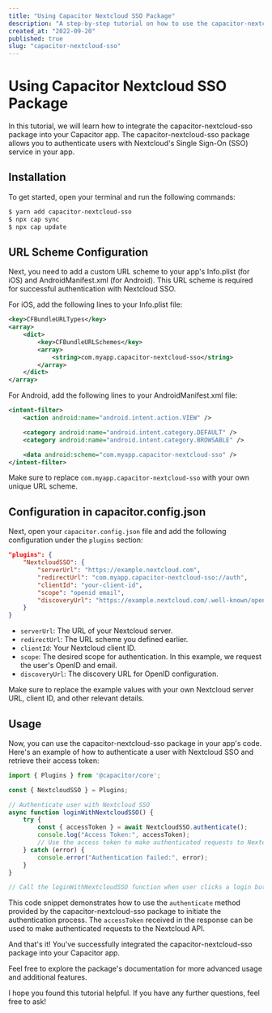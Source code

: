 ```yaml
---
title: "Using Capacitor Nextcloud SSO Package"
description: "A step-by-step tutorial on how to use the capacitor-nextcloud-sso package in your Capacitor app."
created_at: "2022-09-20"
published: true
slug: "capacitor-nextcloud-sso"
---
```


# Using Capacitor Nextcloud SSO Package

In this tutorial, we will learn how to integrate the capacitor-nextcloud-sso package into your Capacitor app. The capacitor-nextcloud-sso package allows you to authenticate users with Nextcloud's Single Sign-On (SSO) service in your app.

## Installation

To get started, open your terminal and run the following commands:

```bash
$ yarn add capacitor-nextcloud-sso
$ npx cap sync
$ npx cap update
```

## URL Scheme Configuration

Next, you need to add a custom URL scheme to your app's Info.plist (for iOS) and AndroidManifest.xml (for Android). This URL scheme is required for successful authentication with Nextcloud SSO.

For iOS, add the following lines to your Info.plist file:

```xml
<key>CFBundleURLTypes</key>
<array>
    <dict>
        <key>CFBundleURLSchemes</key>
        <array>
            <string>com.myapp.capacitor-nextcloud-sso</string>
        </array>
    </dict>
</array>
```

For Android, add the following lines to your AndroidManifest.xml file:

```xml
<intent-filter>
    <action android:name="android.intent.action.VIEW" />

    <category android:name="android.intent.category.DEFAULT" />
    <category android:name="android.intent.category.BROWSABLE" />

    <data android:scheme="com.myapp.capacitor-nextcloud-sso" />
</intent-filter>
```

Make sure to replace `com.myapp.capacitor-nextcloud-sso` with your own unique URL scheme.

## Configuration in capacitor.config.json

Next, open your `capacitor.config.json` file and add the following configuration under the `plugins` section:

```json
"plugins": {
    "NextcloudSSO": {
        "serverUrl": "https://example.nextcloud.com",
        "redirectUrl": "com.myapp.capacitor-nextcloud-sso://auth",
        "clientId": "your-client-id",
        "scope": "openid email",
        "discoveryUrl": "https://example.nextcloud.com/.well-known/openid-configuration"
    }
}
```

- `serverUrl`: The URL of your Nextcloud server.
- `redirectUrl`: The URL scheme you defined earlier.
- `clientId`: Your Nextcloud client ID.
- `scope`: The desired scope for authentication. In this example, we request the user's OpenID and email.
- `discoveryUrl`: The discovery URL for OpenID configuration.

Make sure to replace the example values with your own Nextcloud server URL, client ID, and other relevant details.

## Usage

Now, you can use the capacitor-nextcloud-sso package in your app's code. Here's an example of how to authenticate a user with Nextcloud SSO and retrieve their access token:

```javascript
import { Plugins } from '@capacitor/core';

const { NextcloudSSO } = Plugins;

// Authenticate user with Nextcloud SSO
async function loginWithNextcloudSSO() {
    try {
        const { accessToken } = await NextcloudSSO.authenticate();
        console.log("Access Token:", accessToken);
        // Use the access token to make authenticated requests to Nextcloud API
    } catch (error) {
        console.error("Authentication failed:", error);
    }
}

// Call the loginWithNextcloudSSO function when user clicks a login button, for example
```

This code snippet demonstrates how to use the `authenticate` method provided by the capacitor-nextcloud-sso package to initiate the authentication process. The `accessToken` received in the response can be used to make authenticated requests to the Nextcloud API.

And that's it! You've successfully integrated the capacitor-nextcloud-sso package into your Capacitor app.

Feel free to explore the package's documentation for more advanced usage and additional features.

I hope you found this tutorial helpful. If you have any further questions, feel free to ask!